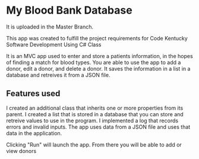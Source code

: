 ﻿
# My Blood Bank Database

It is uploaded in the Master Branch.

This app was created to fulfill the project requirements for Code Kentucky Software Development Using C# Class

It is an MVC app used to enter and store a patients information, in the hopes of finding a match for blood types.
You are able to use the app to add a donor, edit a donor, and delete a donor. It saves the information in a list in a database and retreives it from a JSON file.

## Features used

I created an additional class that inherits one or more properties from its parent.
I created a list that is stored in a database that you can store and retreive values to use in the program.
I implemented a log that records errors and invalid inputs.
The app uses data from a JSON file and uses that data in the application.



Clicking "Run" will launch the app.
From there you will be able to add or view donors

